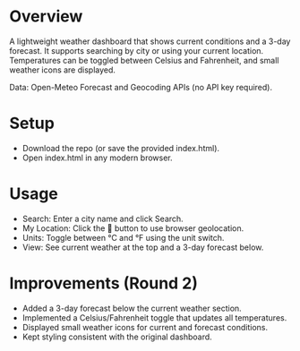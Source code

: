 # Overview
A lightweight weather dashboard that shows current conditions and a 3-day forecast. It supports searching by city or using your current location. Temperatures can be toggled between Celsius and Fahrenheit, and small weather icons are displayed.

Data: Open-Meteo Forecast and Geocoding APIs (no API key required).

# Setup
- Download the repo (or save the provided index.html).
- Open index.html in any modern browser.

# Usage
- Search: Enter a city name and click Search.
- My Location: Click the 📍 button to use browser geolocation.
- Units: Toggle between °C and °F using the unit switch.
- View: See current weather at the top and a 3-day forecast below.

# Improvements (Round 2)
- Added a 3-day forecast below the current weather section.
- Implemented a Celsius/Fahrenheit toggle that updates all temperatures.
- Displayed small weather icons for current and forecast conditions.
- Kept styling consistent with the original dashboard.